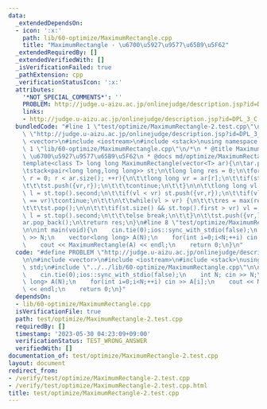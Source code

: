 ```yaml
---
data:
  _extendedDependsOn:
  - icon: ':x:'
    path: lib/60-optimize/MaximumRectangle.cpp
    title: "MaximumRectangle - \u6700\u5927\u9577\u65B9\u5F62"
  _extendedRequiredBy: []
  _extendedVerifiedWith: []
  _isVerificationFailed: true
  _pathExtension: cpp
  _verificationStatusIcon: ':x:'
  attributes:
    '*NOT_SPECIAL_COMMENTS*': ''
    PROBLEM: http://judge.u-aizu.ac.jp/onlinejudge/description.jsp?id=DPL_3_C
    links:
    - http://judge.u-aizu.ac.jp/onlinejudge/description.jsp?id=DPL_3_C
  bundledCode: "#line 1 \"test/optimize/MaximumRectangle-2.test.cpp\"\n#define PROBLEM\
    \ \"http://judge.u-aizu.ac.jp/onlinejudge/description.jsp?id=DPL_3_C\"\n\n#include\
    \ <vector>\n#include <iostream>\n#include <stack>\nusing namespace std;\n#line\
    \ 1 \"lib/60-optimize/MaximumRectangle.cpp\"\n/*\n * @title MaximumRectangle -\
    \ \u6700\u5927\u9577\u65B9\u5F62\n * @docs md/optimize/MaximumRectangle.md\n */\n\
    template<class T> long long MaximumRectangle(vector<T> ar){\n\tar.push_back(0);\n\
    \tstack<pair<long long,long long>> st;\n\tlong long res = 0;\n\tfor(long long\
    \ r = 0; r < ar.size(); ++r){\n\t\tlong long vr = ar[r];\n\t\tif(st.empty()){\n\
    \t\t\tst.push({vr,r});\n\t\t\tcontinue;\n\t\t}\n\n\t\tlong long vl = st.top().first,\
    \ l = st.top().second;\n\t\tif(vl < vr) st.push({vr,r});\n\t\tif(vl < vr || vl\
    \ == vr)\tcontinue;\n\t\t\n\t\twhile(vl > vr) {\n\t\t\tres = max(res,vl*(r - l));\n\
    \t\t\tst.pop();\n\n\t\t\tif(st.size() && st.top().first > vr) vl = st.top().first,\
    \ l = st.top().second;\n\t\t\telse break;\n\t\t}\n\t\tst.push({vr,l});\n\t}\n\t\
    ar.pop_back();\n\treturn res;\n}\n#line 8 \"test/optimize/MaximumRectangle-2.test.cpp\"\
    \n\nint main(void){\n    cin.tie(0);ios::sync_with_stdio(false);\n    int N; cin\
    \ >> N;\n    vector<long long> A(N);\n    for(int i=0;i<N;++i) cin >> A[i];\n\
    \    cout << MaximumRectangle(A) << endl;\n    return 0;\n}\n"
  code: "#define PROBLEM \"http://judge.u-aizu.ac.jp/onlinejudge/description.jsp?id=DPL_3_C\"\
    \n\n#include <vector>\n#include <iostream>\n#include <stack>\nusing namespace\
    \ std;\n#include \"../../lib/60-optimize/MaximumRectangle.cpp\"\n\nint main(void){\n\
    \    cin.tie(0);ios::sync_with_stdio(false);\n    int N; cin >> N;\n    vector<long\
    \ long> A(N);\n    for(int i=0;i<N;++i) cin >> A[i];\n    cout << MaximumRectangle(A)\
    \ << endl;\n    return 0;\n}"
  dependsOn:
  - lib/60-optimize/MaximumRectangle.cpp
  isVerificationFile: true
  path: test/optimize/MaximumRectangle-2.test.cpp
  requiredBy: []
  timestamp: '2023-05-30 04:23:09+09:00'
  verificationStatus: TEST_WRONG_ANSWER
  verifiedWith: []
documentation_of: test/optimize/MaximumRectangle-2.test.cpp
layout: document
redirect_from:
- /verify/test/optimize/MaximumRectangle-2.test.cpp
- /verify/test/optimize/MaximumRectangle-2.test.cpp.html
title: test/optimize/MaximumRectangle-2.test.cpp
---
```

